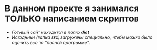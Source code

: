 # В данном проекте я занимался ТОЛЬКО написанием скриптов

* _Готовый сайт находится в папке **dist**_
* _Исходники (папка **src**) загружены специально, чтобы можно было оценить все по "полной программе"_.

